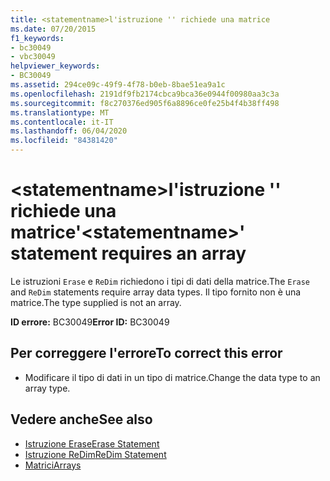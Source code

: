```yaml
---
title: <statementname>l'istruzione '' richiede una matrice
ms.date: 07/20/2015
f1_keywords:
- bc30049
- vbc30049
helpviewer_keywords:
- BC30049
ms.assetid: 294ce09c-49f9-4f78-b0eb-8bae51ea9a1c
ms.openlocfilehash: 2191df9fb2174cbca9bca36e0944f00980aa3c3a
ms.sourcegitcommit: f8c270376ed905f6a8896ce0fe25b4f4b38ff498
ms.translationtype: MT
ms.contentlocale: it-IT
ms.lasthandoff: 06/04/2020
ms.locfileid: "84381420"
---
```

# <a name="statementname-statement-requires-an-array"></a><span data-ttu-id="ab259-102">\<statementname>l'istruzione '' richiede una matrice</span><span class="sxs-lookup"><span data-stu-id="ab259-102">'\<statementname>' statement requires an array</span></span>
<span data-ttu-id="ab259-103">Le istruzioni `Erase` e `ReDim` richiedono i tipi di dati della matrice.</span><span class="sxs-lookup"><span data-stu-id="ab259-103">The `Erase` and `ReDim` statements require array data types.</span></span> <span data-ttu-id="ab259-104">Il tipo fornito non è una matrice.</span><span class="sxs-lookup"><span data-stu-id="ab259-104">The type supplied is not an array.</span></span>  
  
 <span data-ttu-id="ab259-105">**ID errore:** BC30049</span><span class="sxs-lookup"><span data-stu-id="ab259-105">**Error ID:** BC30049</span></span>  
  
## <a name="to-correct-this-error"></a><span data-ttu-id="ab259-106">Per correggere l'errore</span><span class="sxs-lookup"><span data-stu-id="ab259-106">To correct this error</span></span>  
  
- <span data-ttu-id="ab259-107">Modificare il tipo di dati in un tipo di matrice.</span><span class="sxs-lookup"><span data-stu-id="ab259-107">Change the data type to an array type.</span></span>  
  
## <a name="see-also"></a><span data-ttu-id="ab259-108">Vedere anche</span><span class="sxs-lookup"><span data-stu-id="ab259-108">See also</span></span>

- [<span data-ttu-id="ab259-109">Istruzione Erase</span><span class="sxs-lookup"><span data-stu-id="ab259-109">Erase Statement</span></span>](../language-reference/statements/erase-statement.md)
- [<span data-ttu-id="ab259-110">Istruzione ReDim</span><span class="sxs-lookup"><span data-stu-id="ab259-110">ReDim Statement</span></span>](../language-reference/statements/redim-statement.md)
- [<span data-ttu-id="ab259-111">Matrici</span><span class="sxs-lookup"><span data-stu-id="ab259-111">Arrays</span></span>](../programming-guide/language-features/arrays/index.md)
